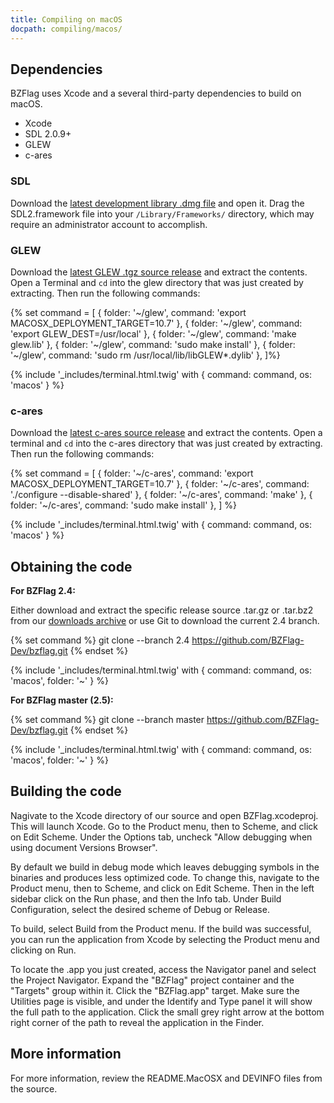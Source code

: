 ```yaml
---
title: Compiling on macOS
docpath: compiling/macos/
---
```


## Dependencies

BZFlag uses Xcode and a several third-party dependencies to build on macOS.

* Xcode
* SDL 2.0.9+
* GLEW
* c-ares

### SDL

Download the [latest development library .dmg file][sdl] and open it.  Drag the SDL2.framework file into your
`/Library/Frameworks/` directory, which may require an administrator account to accomplish.

### GLEW

Download the [latest GLEW .tgz source release][glew] and extract the contents. Open a Terminal and `cd` into the glew
directory that was just created by extracting. Then run the following commands:

{% set command  = [
  { folder: '~/glew', command: 'export MACOSX_DEPLOYMENT_TARGET=10.7' },
  { folder: '~/glew', command: 'export GLEW_DEST=/usr/local' },
  { folder: '~/glew', command: 'make glew.lib' },
  { folder: '~/glew', command: 'sudo make install' },
  { folder: '~/glew', command: 'sudo rm /usr/local/lib/libGLEW*.dylib' },
]%}

{% include '_includes/terminal.html.twig' with { command: command, os: 'macos' } %}

### c-ares

Download the [latest c-ares source release][c-ares] and extract the contents. Open a terminal and `cd` into the c-ares
directory that was just created by extracting. Then run the following commands:

{% set command = [
  { folder: '~/c-ares', command: 'export MACOSX_DEPLOYMENT_TARGET=10.7' },
  { folder: '~/c-ares', command: './configure --disable-shared' },
  { folder: '~/c-ares', command: 'make' },
  { folder: '~/c-ares', command: 'sudo make install' },
] %}

{% include '_includes/terminal.html.twig' with { command: command, os: 'macos' } %}

## Obtaining the code

**For BZFlag 2.4:**

Either download and extract the specific release source .tar.gz or .tar.bz2 from our
[downloads archive](/downloads/archive/bzflag/) or use Git to download the current 2.4 branch.

{% set command %}
git clone --branch 2.4 https://github.com/BZFlag-Dev/bzflag.git
{% endset %}

{% include '_includes/terminal.html.twig' with { command: command, os: 'macos', folder: '~' } %}

**For BZFlag master (2.5):**

{% set command %}
git clone --branch master https://github.com/BZFlag-Dev/bzflag.git
{% endset %}

{% include '_includes/terminal.html.twig' with { command: command, os: 'macos', folder: '~' } %}

## Building the code

Nagivate to the Xcode directory of our source and open BZFlag.xcodeproj. This will launch Xcode. Go to the Product menu,
then to Scheme, and click on Edit Scheme. Under the Options tab, uncheck "Allow debugging when using document Versions
Browser".

By default we build in debug mode which leaves debugging symbols in the binaries and produces less optimized code. To
change this, navigate to the Product menu, then to Scheme, and click on Edit Scheme. Then in the left sidebar click on
the Run phase, and then the Info tab. Under Build Configuration, select the desired scheme of Debug or Release.

To build, select Build from the Product menu. If the build was successful, you can run the application from Xcode by
selecting the Product menu and clicking on Run.

To locate the .app you just created, access the Navigator panel and select the Project Navigator. Expand the "BZFlag"
project container and the "Targets" group within it. Click the "BZFlag.app" target. Make sure the Utilities page is
visible, and under the Identify and Type panel it will show the full path to the application. Click the small grey
right arrow at the bottom right corner of the path to reveal the application in the Finder.


## More information

For more information, review the README.MacOSX and DEVINFO files from the source.

[sdlbug1]: https://bugzilla.libsdl.org/show_bug.cgi?id=4177
[sdl]: https://www.libsdl.org/download-2.0.php
[glew]: https://github.com/nigels-com/glew/releases/latest
[c-ares]: http://c-ares.haxx.se
